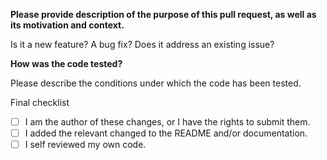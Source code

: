 **Please provide description of the purpose of this pull request, as well as its
motivation and context.**

Is it a new feature? A bug fix? Does it address an existing issue?

**How was the code tested?**

Please describe the conditions under which the code has been tested.


Final checklist
- [ ] I am the author of these changes, or I have the rights to submit them.
- [ ] I added the relevant changed to the README and/or documentation.
- [ ] I self reviewed my own code.

